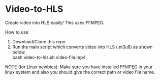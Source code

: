# Video-to-HLS

Create video into HLS easily!
This uses FFMPEG.

How to use:<br>
1. Download/Clone this repo
2. Run the main script which converts video into HLS (.m3u8) as shown below, <br> bash video-to-hls.sh video-file.mp4
      
NOTE (for Linux newbies):
Make sure you have installed FFMPEG in your linux system and also you should give the correct path or video file name.
